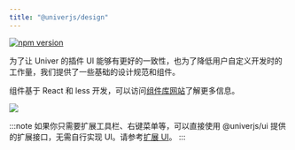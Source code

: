 ```yaml
---
title: "@univerjs/design"
---
```


[![npm version](https://img.shields.io/npm/v/@univerjs/design)](https://npmjs.org/package/@univerjs/design)

为了让 Univer 的插件 UI 能够有更好的一致性，也为了降低用户自定义开发时的工作量，我们提供了一些基础的设计规范和组件。

组件基于 React 和 less 开发，可以访问[组件库网站](https://univer-design.vercel.app)了解更多信息。

![](/img/design.jpeg)

:::note
如果你只需要扩展工具栏、右键菜单等，可以直接使用 @univerjs/ui 提供的扩展接口，无需自行实现 UI。请参考[扩展 UI](/guides/extend/ui)。
:::
